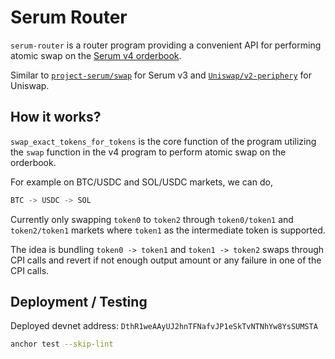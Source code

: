 # Serum Router

`serum-router` is a router program providing a convenient API for performing atomic swap on the [Serum v4 orderbook](https://github.com/bonfida/dex-v4).  

Similar to [`project-serum/swap`](https://github.com/project-serum/swap) for Serum v3 and [`Uniswap/v2-periphery`](https://github.com/Uniswap/v2-periphery) for Uniswap.  

## How it works?

`swap_exact_tokens_for_tokens` is the core function of the program utilizing the `swap` function in the v4 program to perform atomic swap on the orderbook.  


For example on BTC/USDC and SOL/USDC markets, we can do,  
```javascript
BTC -> USDC -> SOL
```

Currently only swapping `token0` to `token2` through `token0/token1` and `token2/token1` markets where `token1` as the intermediate token is supported.  

The idea is bundling `token0 -> token1` and `token1 -> token2` swaps through CPI calls and revert if not enough output amount or any failure in one of the CPI calls.  

## Deployment / Testing

Deployed devnet address: `DthR1weAAyUJ2hnTFNafvJP1eSkTvNTNhYw8YsSUMSTA`

```bash
anchor test --skip-lint
```
